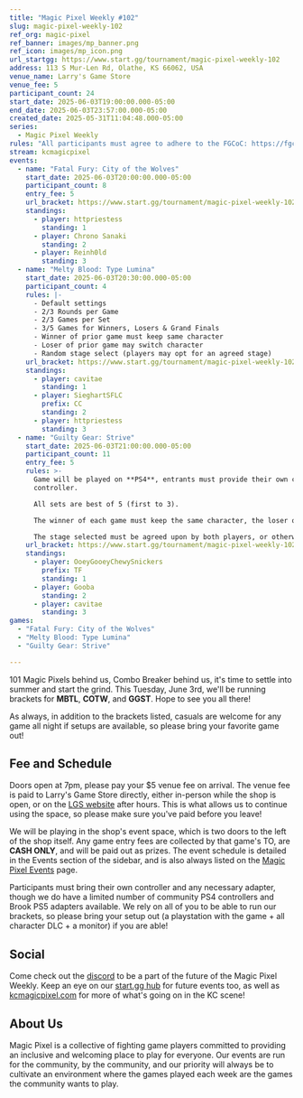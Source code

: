 ```yaml
---
title: "Magic Pixel Weekly #102"
slug: magic-pixel-weekly-102
ref_org: magic-pixel
ref_banner: images/mp_banner.png
ref_icon: images/mp_icon.png
url_startgg: https://www.start.gg/tournament/magic-pixel-weekly-102
address: 113 S Mur-Len Rd, Olathe, KS 66062, USA
venue_name: Larry's Game Store
venue_fee: 5
participant_count: 24
start_date: 2025-06-03T19:00:00.000-05:00
end_date: 2025-06-03T23:57:00.000-05:00
created_date: 2025-05-31T11:04:48.000-05:00
series:
  - Magic Pixel Weekly
rules: "All participants must agree to adhere to the FGCoC: https://fgcoc.com/"
stream: kcmagicpixel
events:
  - name: "Fatal Fury: City of the Wolves"
    start_date: 2025-06-03T20:00:00.000-05:00
    participant_count: 8
    entry_fee: 5
    url_bracket: https://www.start.gg/tournament/magic-pixel-weekly-102/events/fatal-fury-city-of-the-wolves/brackets/1987269/2914753
    standings:
      - player: httpriestess
        standing: 1
      - player: Chrono Sanaki
        standing: 2
      - player: Reinh0ld
        standing: 3
  - name: "Melty Blood: Type Lumina"
    start_date: 2025-06-03T20:30:00.000-05:00
    participant_count: 4
    rules: |-
      - Default settings
      - 2/3 Rounds per Game
      - 2/3 Games per Set
      - 3/5 Games for Winners, Losers & Grand Finals
      - Winner of prior game must keep same character
      - Loser of prior game may switch character
      - Random stage select (players may opt for an agreed stage)
    url_bracket: https://www.start.gg/tournament/magic-pixel-weekly-102/events/melty-blood-type-lumina/brackets/1987263/2914747
    standings:
      - player: cavitae
        standing: 1
      - player: SieghartSFLC
        prefix: CC
        standing: 2
      - player: httpriestess
        standing: 3
  - name: "Guilty Gear: Strive"
    start_date: 2025-06-03T21:00:00.000-05:00
    participant_count: 11
    entry_fee: 5
    rules: >-
      Game will be played on **PS4**, entrants must provide their own compatible
      controller.  

      All sets are best of 5 (first to 3).  

      The winner of each game must keep the same character, the loser of that game may switch characters.  

      The stage selected must be agreed upon by both players, or otherwise selected at random.
    url_bracket: https://www.start.gg/tournament/magic-pixel-weekly-102/events/guilty-gear-strive/brackets/1987261/2914745
    standings:
      - player: OoeyGooeyChewySnickers
        prefix: TF
        standing: 1
      - player: Gooba
        standing: 2
      - player: cavitae
        standing: 3
games:
  - "Fatal Fury: City of the Wolves"
  - "Melty Blood: Type Lumina"
  - "Guilty Gear: Strive"

---
```


101 Magic Pixels behind us, Combo Breaker behind us, it's time to settle into summer and start the grind. This Tuesday, June 3rd, we'll be running brackets for **MBTL**, **COTW**, and **GGST**. Hope to see you all there!<!--more-->

As always, in addition to the brackets listed, casuals are welcome for any game all night if setups are available, so please bring your favorite game out! 

## Fee and Schedule

Doors open at 7pm, please pay your $5 venue fee on arrival. The venue fee is paid to Larry's Game Store directly, either in-person while the shop is open, or on the [LGS website](https://www.larrysgamestore.com/products/kc-magic-pixel-5) after hours. This is what allows us to continue using the space, so please make sure you've paid before you leave!

We will be playing in the shop's event space, which is two doors to the left of the shop itself. Any game entry fees are collected by that game's TO, are **CASH ONLY**, and will be paid out as prizes. The event schedule is detailed in the Events section of the sidebar, and is also always listed on the [Magic Pixel Events](https://kcmagicpixel.com/events/) page.

Participants must bring their own controller and any necessary adapter, though we do have a limited number of community PS4 controllers and Brook PS5 adapters available. We rely on all of you to be able to run our brackets, so please bring your setup out (a playstation with the game + all character DLC + a monitor) if you are able!  

## Social

Come check out the [discord](https://discord.gg/jkmn6CVrrQ) to be a part of the future of the Magic Pixel Weekly. Keep an eye on our [start.gg hub](https://www.start.gg/hub/magic-pixel) for future events too, as well as [kcmagicpixel.com](https://kcmagicpixel.com) for more of what's going on in the KC scene!

## About Us

Magic Pixel is a collective of fighting game players committed to providing an inclusive and welcoming place to play for everyone. Our events are run for the community, by the community, and our priority will always be to cultivate an environment where the games played each week are the games the community wants to play.
  